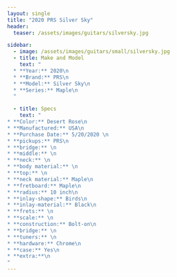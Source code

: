 ```yaml
---
layout: single
title: "2020 PRS Silver Sky"
header:
  teaser: /assets/images/guitars/silversky.jpg

sidebar:
  - image: /assets/images/guitars/small/silversky.jpg
  - title: Make and Model
    text: "
  * **Year:** 2020\n
  * **Brand:** PRS\n
  * **Model:** Silver Sky\n
  * **Series:** Maple\n
  "

  - title: Specs
    text: "
* **Color:** Desert Rose\n
* **Manufactured:** USA\n
* **Purchase Date:** 5/20/2020 \n
* **pickups:** PRS\n 
* **bridge:** \n
* **middle:** \n
* **neck:** \n
* **body material:** \n
* **top:** \n
* **neck material:** Maple\n
* **fretboard:** Maple\n
* **radius:** 10 inch\n
* **inlay-shape:** Birds\n
* **inlay-material:** Black\n
* **frets:** \n
* **scale:** \n
* **construction:** Bolt-on\n
* **bridge:** \n
* **tuners:** \n
* **hardware:** Chrome\n
* **case:** Yes\n
* **extra:**\n
"
---
```

